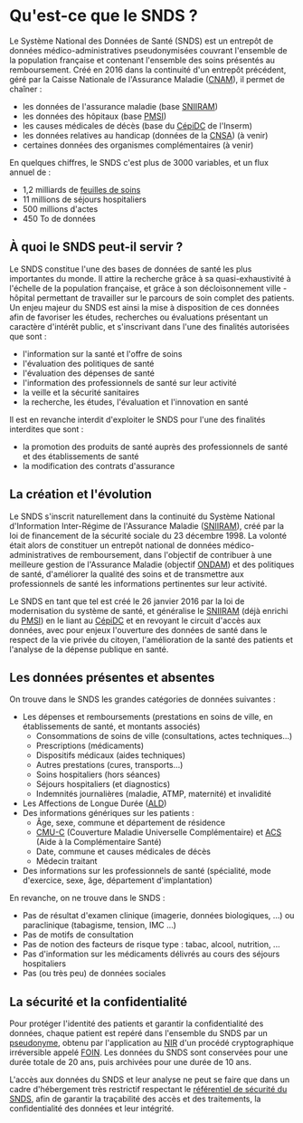 # Qu'est-ce que le SNDS ?
<!-- SPDX-License-Identifier: MPL-2.0 -->

Le Système National des Données de Santé (SNDS) est un entrepôt de données médico-administratives pseudonymisées couvrant l'ensemble de la population française et contenant l'ensemble des soins présentés au remboursement.
Créé en 2016 dans la continuité d'un entrepôt précédent, géré par la Caisse Nationale de l'Assurance Maladie ([CNAM](../glossaire/Cnam.md)), il permet de chaîner :

- les données de l'assurance maladie (base [SNIIRAM](../glossaire/SNIIRAM.md))
- les données des hôpitaux (base [PMSI](../glossaire/PMSI.md))
- les causes médicales de décès (base du [CépiDC](../glossaire/CepiDC.md) de l'Inserm)
- les données relatives au handicap (données de la [CNSA](../glossaire/CNSA.md)) (à venir)
- certaines données des organismes complémentaires (à venir)

En quelques chiffres, le SNDS c'est plus de 3000 variables, et un flux annuel de  :

- 1,2 milliards de [feuilles de soins](../glossaire/feuille_soin.md)
- 11 millions de séjours hospitaliers
- 500 millions d'actes
- 450 To de données

## À quoi le SNDS peut-il servir ?

Le SNDS constitue l'une des bases de données de santé les plus importantes du monde.
Il attire la recherche grâce à sa quasi-exhaustivité à l'échelle de la population française, et grâce à son décloisonnement ville - hôpital permettant de travailler sur le parcours de soin complet des patients.
Un enjeu majeur du SNDS est ainsi la mise à disposition de ces données afin de favoriser les études, recherches ou évaluations présentant un caractère d'intérêt public, et s'inscrivant dans l'une des finalités autorisées que sont :

- l'information sur la santé et l'offre de soins
- l'évaluation des politiques de santé
- l'évaluation des dépenses de santé
- l'information des professionnels de santé sur leur activité
- la veille et la sécurité sanitaires
- la recherche, les études, l'évaluation et l'innovation en santé

Il est en revanche interdit d'exploiter le SNDS pour l'une des finalités interdites que sont :

- la promotion des produits de santé auprès des professionnels de santé et des établissements de santé
- la modification des contrats d'assurance

## La création et l'évolution

Le SNDS s'inscrit naturellement dans la continuité du Système National d'Information Inter-Régime de l'Assurance Maladie ([SNIIRAM](../glossaire/SNIIRAM.md)), créé par la loi de financement de la sécurité sociale du 23 décembre 1998.
La volonté était alors de constituer un entrepôt national de données médico-administratives de remboursement, dans l'objectif de contribuer à une meilleure gestion de l'Assurance Maladie (objectif [ONDAM](../glossaire/ONDAM.md)) et des politiques de santé, d'améliorer la qualité des soins et de transmettre aux professionnels de santé les informations pertinentes sur leur activité.

Le SNDS en tant que tel est créé le 26 janvier 2016 par la loi de modernisation du système de santé, et généralise le [SNIIRAM](../glossaire/SNIIRAM.md) (déjà enrichi du [PMSI](../glossaire/PMSI.md)) en le liant au [CépiDC](../glossaire/CepiDC.md) et en revoyant le circuit d'accès aux données, avec pour enjeux l'ouverture des données de santé dans le respect de la vie privée du citoyen, l'amélioration de la santé des patients et l'analyse de la dépense publique en santé.

## Les données présentes et absentes

On trouve dans le SNDS les grandes catégories de données suivantes :

- Les dépenses et remboursements (prestations en soins de ville, en établissements de santé, et montants associés)
  - Consommations de soins de ville (consultations, actes techniques…)
  - Prescriptions (médicaments)
  - Dispositifs médicaux (aides techniques)
  - Autres prestations (cures, transports…)
  - Soins hospitaliers (hors séances)
  - Séjours hospitaliers (et diagnostics)
  - Indemnités journalières (maladie, ATMP, maternité) et invalidité
- Les Affections de Longue Durée ([ALD](../glossaire/ALD.md))
- Des informations génériques sur les patients :
  - Âge, sexe, commune et département de résidence
  - [CMU-C](../fiches/cmu_c.md) (Couverture Maladie Universelle Complémentaire) et [ACS](../glossaire/ACS.md) (Aide à la Complémentaire Santé)
  - Date, commune et causes médicales de décès
  - Médecin traitant
- Des informations sur les professionnels de santé (spécialité, mode d'exercice, sexe, âge, département d'implantation)

En revanche, on ne trouve dans le SNDS :

- Pas de résultat d'examen clinique (imagerie, données biologiques, …) ou paraclinique (tabagisme, tension, IMC …)
- Pas de motifs de consultation
- Pas de notion des facteurs de risque type : tabac, alcool, nutrition, ...
- Pas d'information sur les médicaments délivrés au cours des séjours hospitaliers
- Pas (ou très peu) de données sociales

## La sécurité et la confidentialité

Pour protéger l'identité des patients et garantir la confidentialité des données, chaque patient est repéré dans l'ensemble du SNDS par un [pseudonyme](../glossaire/pseudonymisation.md), obtenu par l'application au [NIR](../glossaire/NIR.md) d'un procédé cryptographique irréversible appelé [FOIN](../glossaire/FOIN.md).
Les données du SNDS sont conservées pour une durée totale de 20 ans, puis archivées pour une durée de 10 ans.

L'accès aux données du SNDS et leur analyse ne peut se faire que dans un cadre d'hébergement très restrictif respectant le [référentiel de sécurité du SNDS](https://www.legifrance.gouv.fr/eli/arrete/2017/3/22/AFSE1705146A/jo/texte), afin de garantir la traçabilité des accès et des traitements, la confidentialité des données et leur intégrité.
